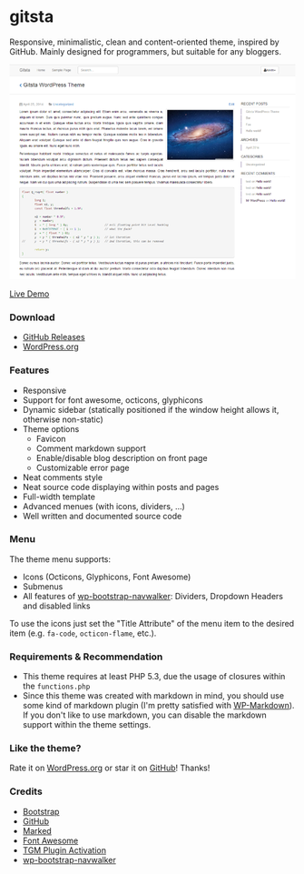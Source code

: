 gitsta
======
Responsive, minimalistic, clean and content-oriented theme, inspired by GitHub. Mainly designed for programmers, but suitable for any bloggers.

![screenshot](screenshot.png)

[Live Demo](http://nehalist.io)

### Download
- [GitHub Releases](https://github.com/HirczyK/gitsta/releases)
- [WordPress.org](https://wordpress.org/themes/gitsta)

### Features
* Responsive
* Support for font awesome, octicons, glyphicons
* Dynamic sidebar (statically positioned if the window height allows it, otherwise non-static)
* Theme options
  * Favicon
  * Comment markdown support
  * Enable/disable blog description on front page
  * Customizable error page
* Neat comments style
* Neat source code displaying within posts and pages
* Full-width template
* Advanced menues (with icons, dividers, ...)
* Well written and documented source code

### Menu
The theme menu supports:
* Icons (Octicons, Glyphicons, Font Awesome)
* Submenus
* All features of [wp-bootstrap-navwalker](https://github.com/twittem/wp-bootstrap-navwalker): Dividers, Dropdown Headers and disabled links

To use the icons just set the "Title Attribute" of the menu item to the desired item (e.g. `fa-code`, `octicon-flame`, etc.).

### Requirements & Recommendation
* This theme requires at least PHP 5.3, due the usage of closures within the `functions.php`
* Since this theme was created with markdown in mind, you should use some kind of markdown plugin (I'm pretty satisfied with [WP-Markdown](https://wordpress.org/plugins/wp-markdown/)). If you don't like to use markdown, you can disable the markdown support within the theme settings.

### Like the theme?
Rate it on [WordPress.org](https://wordpress.org/themes/gitsta) or star it on [GitHub](https://github.com/HirczyK/gitsta)! Thanks!

### Credits
* [Bootstrap](http://www.getbootstrap.com)
* [GitHub](http://www.github.com)
* [Marked](https://github.com/chjj/marked)
* [Font Awesome](http://fortawesome.github.io/Font-Awesome/)
* [TGM Plugin Activation](http://tgmpluginactivation.com/)
* [wp-bootstrap-navwalker](https://github.com/twittem/wp-bootstrap-navwalker)